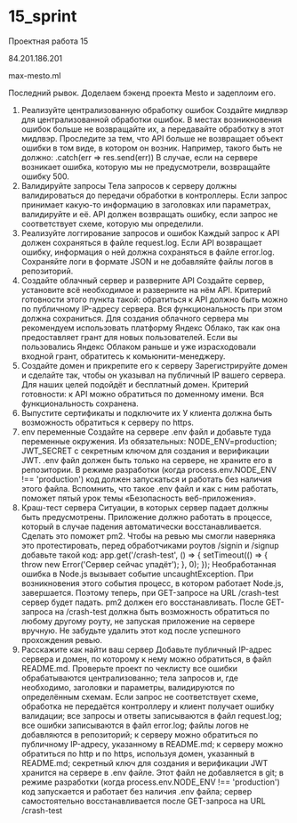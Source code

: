 # 15_sprint

Проектная работа 15

84.201.186.201

max-mesto.ml


Последний рывок. Доделаем бэкенд проекта Mesto и задеплоим его.
1. Реализуйте централизованную обработку ошибок
Создайте мидлвэр для централизованной обработки ошибок. В местах возникновения ошибок больше не возвращайте их, а передавайте обработку в этот мидлвэр.
Проследите за тем, что API больше не возвращает объект ошибки в том виде, в котором он возник. Например, такого быть не должно:
.catch(err => res.send(err))
В случае, если на сервере возникает ошибка, которую мы не предусмотрели, возвращайте ошибку 500.
2. Валидируйте запросы
Тела запросов к серверу должны валидироваться до передачи обработки в контроллеры. Если запрос принимает какую-то информацию в заголовках или параметрах, валидируйте и её.
API должен возвращать ошибку, если запрос не соответствует схеме, которую мы определили.
3. Реализуйте логгирование запросов и ошибок
Каждый запрос к API должен сохраняться в файле request.log. Если API возвращает ошибку, информация о ней должна сохраняться в файле error.log.
Сохраняйте логи в формате JSON и не добавляйте файлы логов в репозиторий.
4. Создайте облачный сервер и разверните API
Создайте сервер, установите всё необходимое и разверните на нём API.
Критерий готовности этого пункта такой: обратиться к API должно быть можно по публичному IP-адресу сервера. Вся функциональность при этом должна сохраниться.
Для создания облачного сервера мы рекомендуем использовать платформу Яндекс Облако, так как она предоставляет грант для новых пользователей. Если вы пользовались Яндекс Облаком раньше и уже израсходовали входной грант, обратитесь к комьюнити-менеджеру.
5. Создайте домен и прикрепите его к серверу
Зарегистрируйте домен и сделайте так, чтобы он указывал на публичный IP вашего сервера. Для наших целей подойдёт и бесплатный домен.
Критерий готовности: к API можно обратиться по доменному имени. Вся функциональность сохранена.
6. Выпустите сертификаты и подключите их
У клиента должна быть возможность обратиться к серверу по https.
7. env переменные
Создайте на сервере .env файл и добавьте туда переменные окружения. Из обязательных:
NODE_ENV=production;
JWT_SECRET с секретным ключом для создания и верификации JWT.
.env файл должен быть только на сервере, не храните его в репозитории. В режиме разработки (когда process.env.NODE_ENV !== 'production') код должен запускаться и работать без наличия этого файла.
Вспомнить, что такое .env файл и как с ним работать, поможет пятый урок темы «Безопасность веб-приложения».
8. Краш-тест сервера
Ситуации, в которых сервер падает должны быть предусмотрены. Приложение должно работать в процессе, который в случае падения автоматически восстанавливается. Сделать это поможет pm2.
Чтобы на ревью мы смогли наверняка это протестировать, перед обработчиками роутов /signin и /signup добавьте такой код:
app.get('/crash-test', () => {
    setTimeout(() => {
        throw new Error('Сервер сейчас упадёт');
    }, 0);
});
Необработанная ошибка в Node.js вызывает событие uncaughtException. При возникновения этого события процесс, в котором работает Node.js, завершается. Поэтому теперь, при GET-запросе на URL /crash-test сервер будет падать. pm2 должен его восстанавливать. После GET-запроса на /crash-test должна быть возможность обратиться по любому другому роуту, не запуская приложение на сервере вручную.
Не забудьте удалить этот код после успешного прохождения ревью.
9. Расскажите как найти ваш сервер
Добавьте публичный IP-адрес сервера и домен, по которому к нему можно обратиться, в файл README.md.
Проверьте проект по чеклисту
все ошибки обрабатываются централизованно;
тела запросов и, где необходимо, заголовки и параметры, валидируются по определённым схемам. Если запрос не соответствует схеме, обработка не передаётся контроллеру и клиент получает ошибку валидации;
все запросы и ответы записываются в файл request.log;
все ошибки записываются в файл error.log;
файлы логов не добавляются в репозиторий;
к серверу можно обратиться по публичному IP-адресу, указанному в README.md;
к серверу можно обратиться по http и по https, используя домен, указанный в README.md;
секретный ключ для создания и верификации JWT хранится на сервере в .env файле. Этот файл не добавляется в git;
в режиме разработки (когда process.env.NODE_ENV !== 'production') код запускается и работает без наличия .env файла;
сервер самостоятельно восстанавливается после GET-запроса на URL /crash-test
